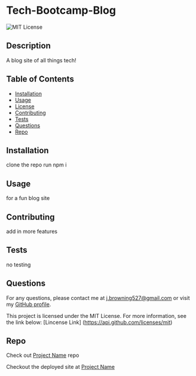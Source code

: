 # Tech-Bootcamp-Blog

![MIT License](https://img.shields.io/badge/License-MIT-blue.svg)

## Description

A blog site of all things tech!

## Table of Contents

- [Installation](#installation)
- [Usage](#usage)
- [License](#license)
- [Contributing](#contributing)
- [Tests](#tests)
- [Questions](#questions)
- [Repo](#repo)

## Installation

clone the repo run npm i

## Usage

for a fun blog site

## Contributing

add in more features

## Tests

no testing

## Questions

For any questions, please contact me at [j.browning527@gmail.com](mailto:j.browning527@gmail.com) or visit my [GitHub profile](https://github.com/jbrowning824).

This project is licensed under the MIT License. For more information, see the link below:
    [Lincense Link] (https://api.github.com/licenses/mit)

## Repo
Check out [Project Name](Link) repo

Checkout the deployed site at [Project Name](link)
